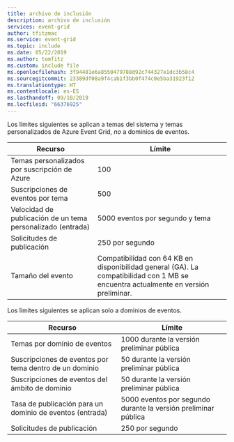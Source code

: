 ```yaml
---
title: archivo de inclusión
description: archivo de inclusión
services: event-grid
author: tfitzmac
ms.service: event-grid
ms.topic: include
ms.date: 05/22/2019
ms.author: tomfitz
ms.custom: include file
ms.openlocfilehash: 3f94481e6a8550479788d92c744327e1dc3b58c4
ms.sourcegitcommit: 23389df08a9f4cab1f3bb0f474c0e5ba31923f12
ms.translationtype: HT
ms.contentlocale: es-ES
ms.lasthandoff: 09/10/2019
ms.locfileid: "66376925"
---
```

Los límites siguientes se aplican a temas del sistema y temas personalizados de Azure Event Grid, *no* a dominios de eventos.

| Recurso | Límite |
| --- | --- |
| Temas personalizados por suscripción de Azure | 100 |
| Suscripciones de eventos por tema | 500 |
| Velocidad de publicación de un tema personalizado (entrada) | 5000 eventos por segundo y tema |
| Solicitudes de publicación | 250 por segundo |
| Tamaño del evento | Compatibilidad con 64 KB en disponibilidad general (GA). La compatibilidad con 1 MB se encuentra actualmente en versión preliminar. |

Los límites siguientes se aplican solo a dominios de eventos.

| Recurso | Límite |
| --- | --- |
| Temas por dominio de eventos | 1000 durante la versión preliminar pública |
| Suscripciones de eventos por tema dentro de un dominio | 50 durante la versión preliminar pública |
| Suscripciones de eventos del ámbito de dominio | 50 durante la versión preliminar pública |
| Tasa de publicación para un dominio de eventos (entrada) | 5000 eventos por segundo durante la versión preliminar pública |
| Solicitudes de publicación | 250 por segundo |